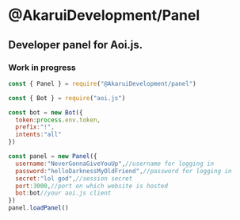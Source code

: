 # @AkaruiDevelopment/Panel
## Developer panel for Aoi.js.
### Work in progress
```js
const { Panel } = require("@AkaruiDevelopment/panel")

const { Bot } = require("aoi.js")

const bot = new Bot({
  token:process.env.token,
  prefix:"!",
  intents:"all"
})

const panel = new Panel({
  username:"NeverGonnaGiveYouUp",//username for logging in
  password:"helloDarknessMyOldFriend",//password for logging in
  secret:"lol god",//session secret
  port:3000,//port on which website is hosted
  bot:bot//your aoi.js client
})
panel.loadPanel()

```